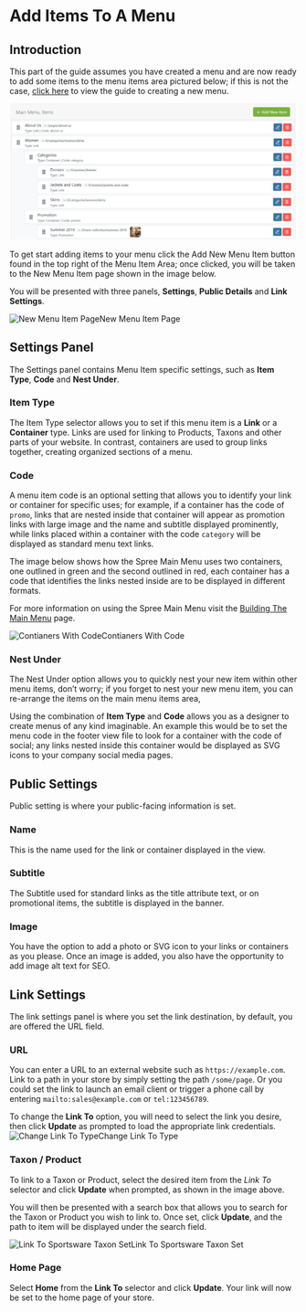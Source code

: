 # Add Items To A Menu

## Introduction <a id="introduction"></a>

This part of the guide assumes you have created a menu and are now ready to add some items to the menu items area pictured below; if this is not the case, [click here](https://app.gitbook.com/@spark-solutions/s/spree-user-documentation/creating_a_new_menu) to view the guide to creating a new menu.



![Menu Items Area](../.gitbook/assets/image%20%284%29.png)

To get start adding items to your menu click the Add New Menu Item button found in the top right of the Menu Item Area; once clicked, you will be taken to the New Menu Item page shown in the image below.

You will be presented with three panels, **Settings**, **Public Details** and **Link Settings**.

![New Menu Item Page](https://guides.spreecommerce.org/static/cb22f1cf0a31a8e61264c55f1471ee7e/03ffe/new_menu_item_page.jpg)New Menu Item Page

## Settings Panel <a id="settings-panel"></a>

The Settings panel contains Menu Item specific settings, such as **Item Type**, **Code** and **Nest Under**.

### Item Type <a id="item-type"></a>

The Item Type selector allows you to set if this menu item is a **Link** or a **Container** type. Links are used for linking to Products, Taxons and other parts of your website. In contrast, containers are used to group links together, creating organized sections of a menu.

### Code <a id="code"></a>

A menu item code is an optional setting that allows you to identify your link or container for specific uses; for example, if a container has the code of `promo`, links that are nested inside that container will appear as promotion links with large image and the name and subtitle displayed prominently, while links placed within a container with the code `category` will be displayed as standard menu text links.

The image below shows how the Spree Main Menu uses two containers, one outlined in green and the second outlined in red, each container has a code that identifies the links nested inside are to be displayed in different formats.

For more information on using the Spree Main Menu visit the [Building The Main Menu](https://app.gitbook.com/@spark-solutions/s/spree-user-documentation/building_the_main_menu) page.

![Contianers With Code](https://guides.spreecommerce.org/static/78b1518ea7d098c5abd37c5af62ea07f/03ffe/container_code.jpg)Contianers With Code

### Nest Under <a id="nest-under"></a>

The Nest Under option allows you to quickly nest your new item within other menu items, don’t worry; if you forget to nest your new menu item, you can re-arrange the items on the main menu items area,

Using the combination of **Item Type** and **Code** allows you as a designer to create menus of any kind imaginable. An example this would be to set the menu code in the footer view file to look for a container with the code of social; any links nested inside this container would be displayed as SVG icons to your company social media pages.

## Public Settings <a id="public-settings"></a>

Public setting is where your public-facing information is set.

### Name <a id="name"></a>

This is the name used for the link or container displayed in the view.

### Subtitle <a id="subtitle"></a>

The Subtitle used for standard links as the title attribute text, or on promotional items, the subtitle is displayed in the banner.

### Image <a id="image"></a>

You have the option to add a photo or SVG icon to your links or containers as you please. Once an image is added, you also have the opportunity to add image alt text for SEO.

## Link Settings <a id="link-settings"></a>

The link settings panel is where you set the link destination, by default, you are offered the URL field.

### URL <a id="url"></a>

You can enter a URL to an external website such as `https://example.com`. Link to a path in your store by simply setting the path `/some/page`. Or you could set the link to launch an email client or trigger a phone call by entering `mailto:sales@example.com` or `tel:123456789`.

To change the **Link To** option, you will need to select the link you desire, then click **Update** as prompted to load the appropriate link credentials.![Change Link To Type](https://guides.spreecommerce.org/static/22465455ad62880f66e77565f1881e8f/03ffe/link_to.jpg)Change Link To Type

### Taxon / Product <a id="taxon-product"></a>

To link to a Taxon or Product, select the desired item from the _Link To_ selector and click **Update** when prompted, as shown in the image above.

You will then be presented with a search box that allows you to search for the Taxon or Product you wish to link to. Once set, click **Update**, and the path to item will be displayed under the search field.

![Link To Sportsware Taxon Set](https://guides.spreecommerce.org/static/ebb547251d476956d5f8de18c95152e0/03ffe/link_to_taxon_set.jpg)Link To Sportsware Taxon Set

### Home Page <a id="home-page"></a>

Select **Home** from the **Link To** selector and click **Update**. Your link will now be set to the home page of your store.

